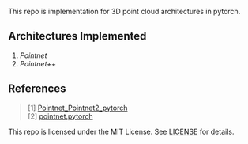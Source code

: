 This repo is implementation for 3D point cloud architectures in pytorch.

## Architectures Implemented
1. *Pointnet*
2. *Pointnet++*

## References
> [1] [Pointnet_Pointnet2_pytorch](https://github.com/yanx27/Pointnet_Pointnet2_pytorch)<br/>
> [2] [pointnet.pytorch](https://github.com/fxia22/pointnet.pytorch)

This repo is licensed under the MIT License.
See [LICENSE](https://github.com/boyin96/Deep-Reinforcement-Learning-Algorithms-with-PyTorch/blob/main/LICENSE) for
details.
